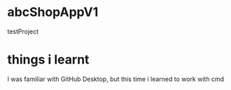 # abcShopAppV1
testProject


# things i learnt
I was familiar with GitHub Desktop, but this time i learned to work with cmd
